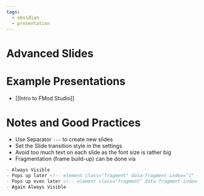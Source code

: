 ```yaml
---
tags:
  - obsidian
  - presentation
---
```

# Advanced Slides

# Example Presentations

- [[Intro to FMod Studio]]

# Notes and Good Practices

- Use Separator `---` to create new slides
- Set the Slide transition style in the settings
- Avoid too much text on each slide as the font size is rather big
- Fragmentation (frame build-up) can be done via

```markdown
- Always Visible 
- Pops up later <!-- element class="fragment" data-fragment-index="1" -->
- Pops up even later <!-- element class="fragment" data-fragment-index="2" -->
- Again Always Visible
```
